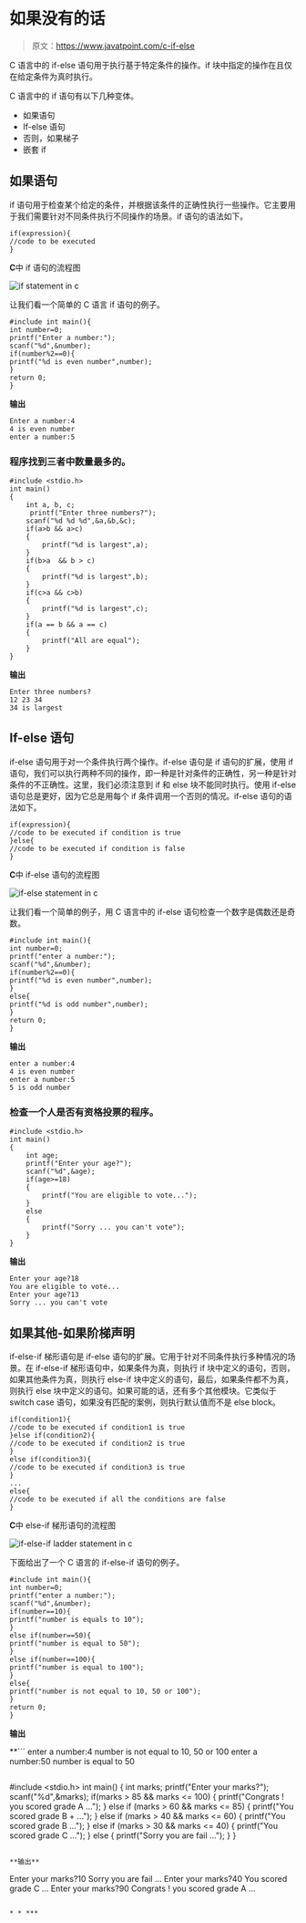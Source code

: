 # 如果没有的话

> 原文：<https://www.javatpoint.com/c-if-else>

C 语言中的 if-else 语句用于执行基于特定条件的操作。if 块中指定的操作在且仅在给定条件为真时执行。

C 语言中的 if 语句有以下几种变体。

*   如果语句
*   If-else 语句
*   否则，如果梯子
*   嵌套 if

## 如果语句

if 语句用于检查某个给定的条件，并根据该条件的正确性执行一些操作。它主要用于我们需要针对不同条件执行不同操作的场景。if 语句的语法如下。

```
if(expression){
//code to be executed
}

```

**C**中 if 语句的流程图

![if statement in c](img/06869da72b347d87d62e95e215c4c984.png)

让我们看一个简单的 C 语言 if 语句的例子。

```
#include int main(){  
int number=0;  
printf("Enter a number:");  
scanf("%d",&number);  
if(number%2==0){  
printf("%d is even number",number);  
}  
return 0;
} 
```

**输出**

```
Enter a number:4
4 is even number
enter a number:5

```

### 程序找到三者中数量最多的。

```
#include <stdio.h>
int main()
{
    int a, b, c; 
     printf("Enter three numbers?");
    scanf("%d %d %d",&a,&b,&c);
    if(a>b && a>c)
    {
        printf("%d is largest",a);
    }
    if(b>a  && b > c)
    {
        printf("%d is largest",b);
    }
    if(c>a && c>b)
    {
        printf("%d is largest",c);
    }
    if(a == b && a == c) 
    {
    	printf("All are equal"); 
    }
}

```

**输出**

```
Enter three numbers?
12 23 34
34 is largest 

```

## If-else 语句

if-else 语句用于对一个条件执行两个操作。if-else 语句是 if 语句的扩展，使用 if 语句，我们可以执行两种不同的操作，即一种是针对条件的正确性，另一种是针对条件的不正确性。这里，我们必须注意到 if 和 else 块不能同时执行。使用 if-else 语句总是更好，因为它总是用每个 if 条件调用一个否则的情况。if-else 语句的语法如下。

```
if(expression){
//code to be executed if condition is true
}else{
//code to be executed if condition is false
}

```

**C**中 if-else 语句的流程图

![if-else statement in c](img/61a1f88b5e52ac9feb7860865ff3d611.png)

让我们看一个简单的例子，用 C 语言中的 if-else 语句检查一个数字是偶数还是奇数。

```
#include int main(){  
int number=0;  
printf("enter a number:");  
scanf("%d",&number);   
if(number%2==0){  
printf("%d is even number",number);  
}  
else{  
printf("%d is odd number",number);  
}   
return 0;
} 
```

**输出**

```
enter a number:4
4 is even number
enter a number:5
5 is odd number

```

### 检查一个人是否有资格投票的程序。

```
#include <stdio.h>
int main()
{
	int age; 
	printf("Enter your age?"); 
	scanf("%d",&age);
	if(age>=18)
	{
		printf("You are eligible to vote..."); 
	}
	else 
	{
		printf("Sorry ... you can't vote"); 
	}
}

```

**输出**

```
Enter your age?18
You are eligible to vote...
Enter your age?13
Sorry ... you can't vote

```

## 如果其他-如果阶梯声明

if-else-if 梯形语句是 if-else 语句的扩展。它用于针对不同条件执行多种情况的场景。在 if-else-if 梯形语句中，如果条件为真，则执行 if 块中定义的语句，否则，如果其他条件为真，则执行 else-if 块中定义的语句，最后，如果条件都不为真，则执行 else 块中定义的语句。如果可能的话，还有多个其他模块。它类似于 switch case 语句，如果没有匹配的案例，则执行默认值而不是 else block。

```
if(condition1){
//code to be executed if condition1 is true
}else if(condition2){
//code to be executed if condition2 is true
}
else if(condition3){
//code to be executed if condition3 is true
}
...
else{
//code to be executed if all the conditions are false
}

```

**C**中 else-if 梯形语句的流程图

![if-else-if ladder statement in c](img/c4def9aa81add17f4eee20be3451616e.png)

下面给出了一个 C 语言的 if-else-if 语句的例子。

```
#include int main(){  
int number=0;  
printf("enter a number:");  
scanf("%d",&number);   
if(number==10){  
printf("number is equals to 10");  
}  
else if(number==50){  
printf("number is equal to 50");  
}  
else if(number==100){  
printf("number is equal to 100");  
}  
else{  
printf("number is not equal to 10, 50 or 100");  
}  
return 0;
} 
```

**输出**

 **```
enter a number:4
number is not equal to 10, 50 or 100
enter a number:50
number is equal to 50

```**  **### 程序根据指定分数计算学生成绩。

```
#include <stdio.h>
int main()
{
	int marks; 
	printf("Enter your marks?");
	scanf("%d",&marks); 
	if(marks > 85 && marks <= 100)
	{
		printf("Congrats ! you scored grade A ..."); 
	}
	else if (marks > 60 && marks <= 85) 
	{
		printf("You scored grade B + ...");
	}
	else if (marks > 40 && marks <= 60) 
	{
		printf("You scored grade B ...");
	}
	else if (marks > 30 && marks <= 40) 
	{
		printf("You scored grade C ..."); 
	}
	else 
	{
		printf("Sorry you are fail ..."); 
	}
}

```

**输出**

```
Enter your marks?10
Sorry you are fail ...
Enter your marks?40
You scored grade C ...
Enter your marks?90
Congrats ! you scored grade A ...

```

* * ***